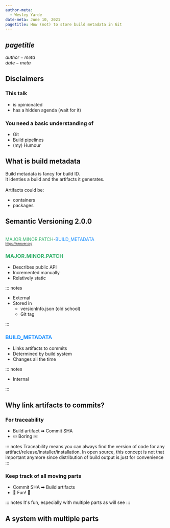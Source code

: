 ```yaml
---
author-meta:
  - Wesley Yarde
date-meta: June 10, 2021
pagetitle: How (not) to store build metadata in Git
---
```


## $pagetitle$

$author-meta$
\
$date-meta$

## Disclaimers

### This talk

- is opinionated
- has a hidden agenda (wait for it)

### You need a basic understanding of

- Git
- Build pipelines
- (my) Humour

## What is build metadata

Build metadata is fancy for build ID.\
It identies a build and the artifacts it generates.
\
\
Artifacts could be:

- containers
- packages

## Semantic Versioning 2.0.0

\
<span style="color:MediumSeaGreen">MAJOR.MINOR.PATCH</span>-<span style="color:DodgerBlue">BUILD_METADATA</span>\
<sub><sup>https://semver.org</sup></sub>

### <span style="color:MediumSeaGreen">MAJOR.MINOR.PATCH</span>

- Describes public API
- Incremented manually
- Relatively static

::: notes

- External
- Stored in
  - versionInfo.json (old school)
  - Git tag

:::

### <span style="color:DodgerBlue">BUILD_METADATA</span>

- Links artifacts to commits
- Determined by build system
- Changes all the time

::: notes

- Internal

:::

## Why link artifacts to commits?

### For traceability

- Build artifact ➡ Commit SHA
- 💤 Boring 💤

::: notes
Traceability means you can always find the version of code for any artifact/release/installer/installation. In open source, this concept is not that important anymore since distribution of build output is just for convenience
:::

### Keep track of all moving parts

- Commit SHA ➡ Build artifacts
- 🎈 Fun! 🎈

::: notes
It's fun, especially with multiple parts as will see
:::

## A system with multiple parts
